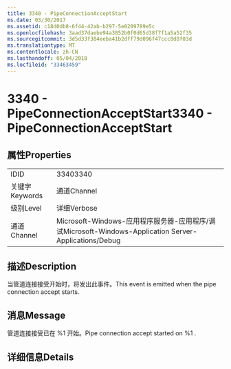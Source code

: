 ```yaml
---
title: 3340 - PipeConnectionAcceptStart
ms.date: 03/30/2017
ms.assetid: c18d0db8-6f44-42ab-b297-5e0209789e5c
ms.openlocfilehash: 3aad37daebe94a3852b0f0d65d38f7f1a5a52f35
ms.sourcegitcommit: 3d5d33f384eeba41b2dff79d096f47ccc8d8f03d
ms.translationtype: MT
ms.contentlocale: zh-CN
ms.lasthandoff: 05/04/2018
ms.locfileid: "33463459"
---
```

# <a name="3340---pipeconnectionacceptstart"></a><span data-ttu-id="7d391-102">3340 - PipeConnectionAcceptStart</span><span class="sxs-lookup"><span data-stu-id="7d391-102">3340 - PipeConnectionAcceptStart</span></span>
## <a name="properties"></a><span data-ttu-id="7d391-103">属性</span><span class="sxs-lookup"><span data-stu-id="7d391-103">Properties</span></span>  
  
|||  
|-|-|  
|<span data-ttu-id="7d391-104">ID</span><span class="sxs-lookup"><span data-stu-id="7d391-104">ID</span></span>|<span data-ttu-id="7d391-105">3340</span><span class="sxs-lookup"><span data-stu-id="7d391-105">3340</span></span>|  
|<span data-ttu-id="7d391-106">关键字</span><span class="sxs-lookup"><span data-stu-id="7d391-106">Keywords</span></span>|<span data-ttu-id="7d391-107">通道</span><span class="sxs-lookup"><span data-stu-id="7d391-107">Channel</span></span>|  
|<span data-ttu-id="7d391-108">级别</span><span class="sxs-lookup"><span data-stu-id="7d391-108">Level</span></span>|<span data-ttu-id="7d391-109">详细</span><span class="sxs-lookup"><span data-stu-id="7d391-109">Verbose</span></span>|  
|<span data-ttu-id="7d391-110">通道</span><span class="sxs-lookup"><span data-stu-id="7d391-110">Channel</span></span>|<span data-ttu-id="7d391-111">Microsoft-Windows-应用程序服务器-应用程序/调试</span><span class="sxs-lookup"><span data-stu-id="7d391-111">Microsoft-Windows-Application Server-Applications/Debug</span></span>|  
  
## <a name="description"></a><span data-ttu-id="7d391-112">描述</span><span class="sxs-lookup"><span data-stu-id="7d391-112">Description</span></span>  
 <span data-ttu-id="7d391-113">当管道连接接受开始时，将发出此事件。</span><span class="sxs-lookup"><span data-stu-id="7d391-113">This event is emitted when the pipe connection accept starts.</span></span>  
  
## <a name="message"></a><span data-ttu-id="7d391-114">消息</span><span class="sxs-lookup"><span data-stu-id="7d391-114">Message</span></span>  
 <span data-ttu-id="7d391-115">管道连接接受已在 %1 开始。</span><span class="sxs-lookup"><span data-stu-id="7d391-115">Pipe connection accept started on %1 .</span></span>  
  
## <a name="details"></a><span data-ttu-id="7d391-116">详细信息</span><span class="sxs-lookup"><span data-stu-id="7d391-116">Details</span></span>
